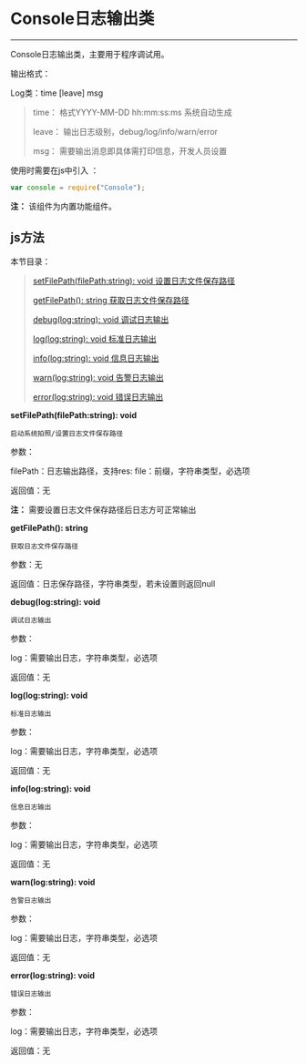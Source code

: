# Console日志输出类

----------

Console日志输出类，主要用于程序调试用。

输出格式：  

Log类：time    [leave]    msg            
          
> time： 格式YYYY-MM-DD   hh:mm:ss:ms  系统自动生成  
> 
> leave：  输出日志级别，debug/log/info/warn/error  
> 
> msg：   需要输出消息即具体需打印信息，开发人员设置

使用时需要在js中引入 ：

```javascript
var console = require("Console"); 
```


**注：** 该组件为内置功能组件。

<h2 id="cid_1">js方法</h2>  


本节目录：

>[ setFilePath(filePath:string): void  设置日志文件保存路径 ](#ff_0)
> 
> [getFilePath(): string  获取日志文件保存路径 ](#ff_1)
>
>[ debug(log:string): void   调试日志输出  ](#ff_2)
>
>[ log(log:string): void   标准日志输出  ](#ff_3)
>
>[ info(log:string): void   信息日志输出  ](#ff_4)
>
>[ warn(log:string): void   告警日志输出  ](#ff_5)  
>
>[ error(log:string): void  错误日志输出  ](#ff_6)  


<span id="ff_0">**setFilePath(filePath:string): void**</span>  

<code>启动系统拍照/设置日志文件保存路径</code>    

参数：  

filePath：日志输出路径，支持res: file：前缀，字符串类型，必选项 

返回值：无 

**注：**  需要设置日志文件保存路径后日志方可正常输出


<span id="ff_1">**getFilePath(): string**</span>  

<code>获取日志文件保存路径</code>   

参数：无 

返回值：日志保存路径，字符串类型，若未设置则返回null


<span id="ff_2">**debug(log:string): void**</span>  

<code>调试日志输出</code> 

参数：

log：需要输出日志，字符串类型，必选项

返回值：无  


<span id="ff_3">**log(log:string): void**</span>  

<code>标准日志输出</code> 

参数： 

log：需要输出日志，字符串类型，必选项  

返回值：无


<span id="ff_4">**info(log:string): void**</span>  

<code>信息日志输出</code> 

参数： 

log：需要输出日志，字符串类型，必选项  

返回值：无


<span id="ff_5">**warn(log:string): void**</span>  

<code>告警日志输出</code> 

参数： 

log：需要输出日志，字符串类型，必选项  

返回值：无


<span id="ff_6">**error(log:string): void**</span>  

<code>错误日志输出</code> 

参数： 

log：需要输出日志，字符串类型，必选项  

返回值：无